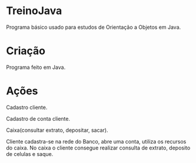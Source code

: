 # TreinoJava
Programa básico usado para estudos de Orientação a Objetos em Java.

# Criação 
Programa feito em Java.

# Ações
<p> Cadastro cliente.
<p> Cadastro de conta cliente.
<p> Caixa(consultar extrato, depositar, sacar).

Cliente cadastra-se na rede do Banco, abre uma conta, utiliza os recursos do caixa. 
No caixa o cliente consegue realizar consulta de extrato, deposito de celulas e saque.


